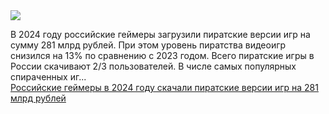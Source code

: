 <!--2025-02-10 12:20:25-->
<div class="yb">
  <div class="rss smaller1 habr"><img src="https://habrastorage.org/getpro/habr/upload_files/474/4c4/bfe/4744c4bfed661a32a06f4a1f3fabe389.jpg" /><p>В 2024 году российские геймеры загрузили пиратские версии игр на сумму 281 млрд рублей. При этом уровень пиратства видеоигр снизился на 13% по сравнению с 2023 годом. Всего пиратские игры в России скачивают 2/3 пользователей. В числе самых популярных спираченных иг... <br><a class="light" href="https://habr.com/ru/news/881104/?utm_source=habrahabr&utm_medium=rss&utm_campaign=881104">Российские геймеры в 2024 году скачали пиратские версии игр на 281 млрд рублей</a></div>
</div>
